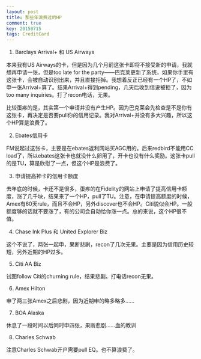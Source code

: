 ```yaml
---
layout: post
title: 那些年浪费过的HP
comment: true
key: 20150715
tags: CreditCard
---
```


1. Barclays Arrival+ 和 US Airways

本来我有US Airways的卡，但是因为几个月前这张卡即将不接受新的申请，我就想再申请一张，但是too late for the party——巴克莱更新了系统，如果你手里有这张卡，会被自动识别出来，并且直接拒掉。我想着反正已经有一个HP了，不如申一张Arrival+算了。结果Arrival+得到pending，几天后收到信说被拒了，因为too many inquiries。打了recon电话，无果。

比较蛋疼的是，其实第一个申请并没有产生HP。因为巴克莱会先检查是不是你有这张卡，再决定是否要pull你的信用记录。我对Arrival+并没有多大兴趣，所以这个HP算是浪费了。

2. Ebates信用卡

FM说起过这张卡，主要是在ebates返利网站买AGC用的。后来redbird不能用CC load了，所以ebates这张卡也就没什么卵用了，开卡也没有什么奖励。这张卡pull的是TU，算是欣慰了一点，但这个HP是浪费了。

3. 申请提高神卡的信用卡额度

去年底的时候，卡还不是很多，蛋疼的在Fidelity的网站上申请了提高信用卡额度，涨了几千块，结果来了一个HP，pull了TU。注意，在申请提高额度的时候，Amex有60天rule，而且不会HP，另外discover也不会HP。Citi貌似会HP。一般额度够的话就不要涨了，有的公司会自动给你涨一点。总的来说，这个HP很不值。

4. Chase Ink Plus 和 United Explorer Biz

这个不说了，两张一起申，果断悲剧，recon了几次无果。主要是因为信用历史较短，另外近期的HP过多。

5. Citi AA Biz

试图follow Citi的churning rule，结果悲剧。打电话recon无果。

6. Amex Hilton

申了两三张Amex之后悲剧，因为近期申的略多略多……

7. BOA Alaska

休息了一段时间以后同时申四张，果断悲剧……血的教训

8. Charles Schwab

注意Charles Schwab开户需要pull EQ。也不算浪费了。
